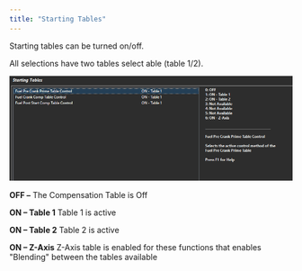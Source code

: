 ```yaml
---
title: "Starting Tables"
---
```


Starting tables can be turned on/off. &nbsp;


All selections have two tables select able (table 1/2).&nbsp;


![Image](</img/NewItem737.png>)



**OFF –** The Compensation Table is Off


**ON – Table 1** Table 1 is active&nbsp;


**ON – Table 2** Table 2 is active&nbsp;


**ON – Z-Axis** Z-Axis table is enabled for these functions that enables "Blending" between the tables available

